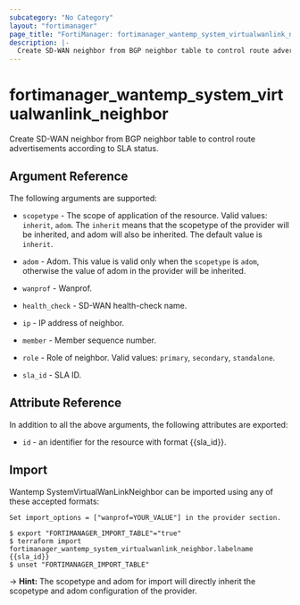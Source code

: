 ```yaml
---
subcategory: "No Category"
layout: "fortimanager"
page_title: "FortiManager: fortimanager_wantemp_system_virtualwanlink_neighbor"
description: |-
  Create SD-WAN neighbor from BGP neighbor table to control route advertisements according to SLA status.
---
```


# fortimanager_wantemp_system_virtualwanlink_neighbor
Create SD-WAN neighbor from BGP neighbor table to control route advertisements according to SLA status.

## Argument Reference


The following arguments are supported:

* `scopetype` - The scope of application of the resource. Valid values: `inherit`, `adom`. The `inherit` means that the scopetype of the provider will be inherited, and adom will also be inherited. The default value is `inherit`.
* `adom` - Adom. This value is valid only when the `scopetype` is `adom`, otherwise the value of adom in the provider will be inherited.
* `wanprof` - Wanprof.

* `health_check` - SD-WAN health-check name.
* `ip` - IP address of neighbor.
* `member` - Member sequence number.
* `role` - Role of neighbor. Valid values: `primary`, `secondary`, `standalone`.

* `sla_id` - SLA ID.


## Attribute Reference

In addition to all the above arguments, the following attributes are exported:
* `id` - an identifier for the resource with format {{sla_id}}.

## Import

Wantemp SystemVirtualWanLinkNeighbor can be imported using any of these accepted formats:
```
Set import_options = ["wanprof=YOUR_VALUE"] in the provider section.

$ export "FORTIMANAGER_IMPORT_TABLE"="true"
$ terraform import fortimanager_wantemp_system_virtualwanlink_neighbor.labelname {{sla_id}}
$ unset "FORTIMANAGER_IMPORT_TABLE"
```
-> **Hint:** The scopetype and adom for import will directly inherit the scopetype and adom configuration of the provider.
